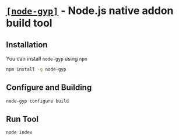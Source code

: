 # [`[node-gyp]`](https://github.com/nodejs/node-gyp) - Node.js native addon build tool

## Installation
You can install `node-gyp` using `npm`
```bash
npm install -g node-gyp
```

## Configure and Building
```bash
node-gyp configure build
```

## Run Tool 
```bash
node index
```